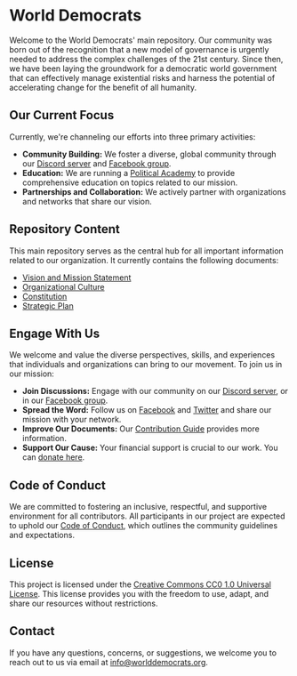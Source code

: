 # World Democrats

Welcome to the World Democrats' main repository. Our community was born out of the recognition that a new model of governance is urgently needed to address the complex challenges of the 21st century. Since then, we have been laying the groundwork for a democratic world government that can effectively manage existential risks and harness the potential of accelerating change for the benefit of all humanity.

## Our Current Focus

Currently, we're channeling our efforts into three primary activities:

- **Community Building:** We foster a diverse, global community through our [Discord server](https://discord.gg/KhuwtTPnXa) and [Facebook group](https://www.facebook.com/groups/worlddemocrats).
- **Education:** We are running a [Political Academy](https://github.com/worlddemocrats/academy) to provide comprehensive education on topics related to our mission.
- **Partnerships and Collaboration:** We actively partner with organizations and networks that share our vision.

## Repository Content

This main repository serves as the central hub for all important information related to our organization. It currently contains the following documents:

- [Vision and Mission Statement](https://github.com/worlddemocrats/federation/blob/main/VISION_AND_MISSION.md)
- [Organizational Culture](https://github.com/worlddemocrats/federation/blob/main/ORGANIZATIONAL_CULTURE.md)
- [Constitution](https://github.com/worlddemocrats/federation/blob/main/CONSTITUTION.md)
- [Strategic Plan](https://github.com/worlddemocrats/federation/blob/main/STRATEGIC_PLAN.md)

## Engage With Us

We welcome and value the diverse perspectives, skills, and experiences that individuals and organizations can bring to our movement. To join us in our mission:

- **Join Discussions:** Engage with our community on our [Discord server](https://discord.gg/KhuwtTPnXa), or in our [Facebook group](https://www.facebook.com/groups/worlddemocrats).
- **Spread the Word:** Follow us on [Facebook](https://facebook.com/worlddemocratsorg) and [Twitter](https://twitter.com/world_democrats) and share our mission with your network.
- **Improve Our Documents:** Our [Contribution Guide](CONTRIBUTING.md) provides more information.
- **Support Our Cause:** Your financial support is crucial to our work. You can [donate here](link-to-your-donation-page).

## Code of Conduct

We are committed to fostering an inclusive, respectful, and supportive environment for all contributors. All participants in our project are expected to uphold our [Code of Conduct](https://github.com/worlddemocrats/federation/blob/main/CODE_OF_CONDUCT.md), which outlines the community guidelines and expectations.

## License

This project is licensed under the [Creative Commons CC0 1.0 Universal License](https://github.com/worlddemocrats/federation/blob/main/LICENSE). This license provides you with the freedom to use, adapt, and share our resources without restrictions.

## Contact

If you have any questions, concerns, or suggestions, we welcome you to reach out to us via email at info@worlddemocrats.org.
